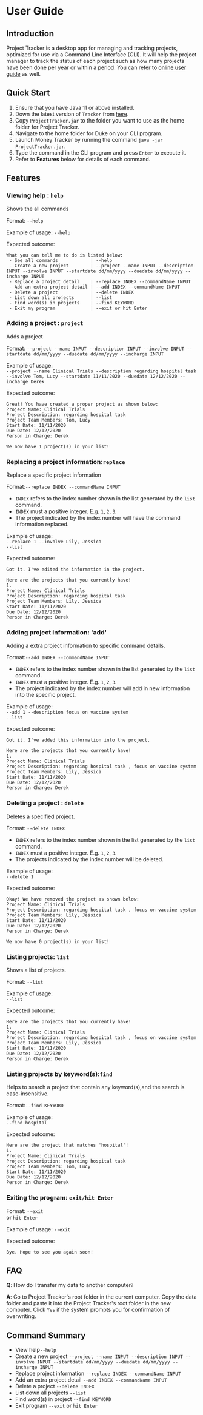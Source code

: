 # User Guide

## Introduction

Project Tracker is a desktop app for managing and tracking projects,  optimized for use via a Command Line Interface (CLI). It will help the project manager to track the status of each project such as how many projects have been done per year or within a period.
You can refer to [online user guide](https://ay2021s1-tic4001-1.github.io/tp/UserGuide.html) as well.

## Quick Start

1. Ensure that you have Java 11 or above installed.
1. Down the latest version of `Tracker` from [here](https://github.com/AY2021S1-TIC4001-1/tp).
1. Copy `ProjectTracker.jar` to the folder you want to use as the home folder for Project Tracker.
1. Navigate to the home folder for Duke on your CLI program.
1. Launch Money Tracker by running the command `java -jar ProjectTracker.jar`.
1. Type the command in the CLI program and press `Enter` to execute it.
1. Refer to **Features** below for details of each command.

## Features 

### Viewing help : `help`
Shows the all commands 

Format: `--help`

Example of usage: `--help`

Expected outcome: 
```
What you can tell me to do is listed below:
 - See all commands            | --help
 - Create a new project        | --project --name INPUT --description INPUT --involve INPUT --startdate dd/mm/yyyy --duedate dd/mm/yyyy --incharge INPUT
 - Replace a project detail    | --replace INDEX --commandName INPUT
 - Add an extra project detail | --add INDEX --commandName INPUT
 - Delete a project            | --delete INDEX
 - List down all projects      | --list
 - Find word(s) in projects    | --find KEYWORD
 - Exit my program             | --exit or hit Enter
```
### Adding a project : `project`
Adds a project

Format:
`--project --name INPUT --description INPUT --involve INPUT --startdate dd/mm/yyyy --duedate dd/mm/yyyy --incharge INPUT`

Example of usage:
<br/> `--project --name Clinical Trials --description regarding hospital task --involve Tom, Lucy --startdate 11/11/2020 --duedate 12/12/2020 --incharge Derek`

Expected outcome:
```
Great! You have created a proper project as shown below:
Project Name: Clinical Trials 
Project Description: regarding hospital task 
Project Team Members: Tom, Lucy 
Start Date: 11/11/2020 
Due Date: 12/12/2020 
Person in Charge: Derek

We now have 1 project(s) in your list!
```
### Replacing a project information:`replace`
Replace a specific project information

Format:`--replace INDEX --commandName INPUT`
- `INDEX` refers to the index number shown in the list generated by the `list` command.
- `INDEX` must a positive integer. E.g. `1`, `2`, `3`.
- The project indicated by the index number will have the command information replaced.

Example of usage:
<br/> `--replace 1 --involve Lily, Jessica `
<br/>`--list`

Expected outcome:
```
Got it. I've edited the information in the project.

Here are the projects that you currently have!
1.
Project Name: Clinical Trials 
Project Description: regarding hospital task 
Project Team Members: Lily, Jessica 
Start Date: 11/11/2020 
Due Date: 12/12/2020 
Person in Charge: Derek
```

### Adding project information: 'add'
Adding a extra project information to specific command details.

Format:`--add INDEX --commandName INPUT`
- `INDEX` refers to the index number shown in the list generated by the `list` command.
- `INDEX` must a positive integer. E.g. `1`, `2`, `3`.
- The project indicated by the index number will add in new information into the specific project.

Example of usage:
<br/> `--add 1 --description focus on vaccine system`
<br/>`--list`

Expected outcome:
```
Got it. I've added this information into the project.

Here are the projects that you currently have!
1.
Project Name: Clinical Trials 
Project Description: regarding hospital task , focus on vaccine system 
Project Team Members: Lily, Jessica 
Start Date: 11/11/2020 
Due Date: 12/12/2020 
Person in Charge: Derek
```

### Deleting a project : `delete`
Deletes a specified project.

Format: `--delete INDEX`
- `INDEX` refers to the index number shown in the list generated by the `list` command.
- `INDEX` must a positive integer. E.g. `1`, `2`, `3`.
- The projects indicated by the index number will be deleted.

Example of usage: 
<br/>`--delete 1`

Expected outcome:
```
Okay! We have removed the project as shown below:
Project Name: Clinical Trials 
Project Description: regarding hospital task , focus on vaccine system 
Project Team Members: Lily, Jessica 
Start Date: 11/11/2020 
Due Date: 12/12/2020 
Person in Charge: Derek

We now have 0 project(s) in your list!
```

### Listing projects: `list`
Shows a list of projects.

Format: `--list`

Example of usage: 
<br/> `--list`

Expected outcome:
```
Here are the projects that you currently have!
1.
Project Name: Clinical Trials 
Project Description: regarding hospital task , focus on vaccine system 
Project Team Members: Lily, Jessica 
Start Date: 11/11/2020 
Due Date: 12/12/2020 
Person in Charge: Derek
```
### Listing projects by keyword(s):`find` 
Helps to search a project that contain any keyword(s),and the search is case-insensitive.

Format:`--find KEYWORD`

Example of usage: 
<br/> `--find hospital`

Expected outcome:
```
Here are the project that matches 'hospital'!
1.
Project Name: Clinical Trials 
Project Description: regarding hospital task 
Project Team Members: Tom, Lucy 
Start Date: 11/11/2020 
Due Date: 12/12/2020 
Person in Charge: Derek
```
### Exiting the program: `exit/hit Enter`

Format: `--exit`<br>
or `hit Enter`<br>

Example of usage: `--exit`

Expected outcome:
```
Bye. Hope to see you again soon!
```

## FAQ

**Q**: How do I transfer my data to another computer? 

**A**: Go to Project Tracker's root folder in the current computer.
       Copy the data folder and paste it into the Project Tracker's root folder in the new computer.
       Click `Yes` if the system prompts you for confirmation of overwriting.

## Command Summary

* View help`--help`
* Create a new project `--project --name INPUT --description INPUT --involve INPUT --startdate dd/mm/yyyy --duedate dd/mm/yyyy --incharge INPUT`
* Replace project information `--replace INDEX --commandName INPUT`
* Add an extra project detail `--add INDEX --commandName INPUT`
* Delete a project  `--delete INDEX`
* List down all projects `--list`
* Find word(s) in project `--find KEYWORD`
* Exit program `--exit` or `hit Enter`
